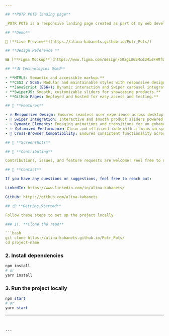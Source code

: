 ```yaml
---

## **POTR POTS landing page**

_POTR POTS is a responsive landing page created as part of my web development portfolio. The page is designed for UK-based company that produces sustainable, self-watering plant pots made from recycled materials. The goal of the project was to create an engaging and modern web presence that highlights the company’s eco-friendly mission and innovative products._

## **Demo**

🔗 [**Live Preview**](https://alina-kabanets.github.io/Potr_Pots/)

## **Design Reference **

🖼 [**Figma Mockup**](https://www.figma.com/design/50zgLU65Mcd3MisFHMfLfx/POTR-POTS_FE-students?node-id=1760-281)

## **🛠️ Technologies Used**

- **HTML5: Semantic and accessible markup.**
- **CSS3 / SCSS: Modular and maintainable styles with responsive design principles.**
- **JavaScript (ES6+): Dynamic interaction and Swiper carousel integration.**
- **SwiperJS: Smooth, customizable sliders for showcasing products.**
- **GitHub Pages: Deployed and hosted for easy access and testing.**

## 🚀 **Features**

- 🔥 Responsive Design: Ensures seamless user experience across desktops, tablets, and mobile devices.
- 🎨 Swiper Integration: Interactive and smooth product sliders powered by SwiperJS.
- ⚡ Dynamic Elements: Engaging animations and transitions for an enhanced user experience.
- ✨ Optimized Performance: Clean and efficient code with a focus on speed and accessibility.
- 📌 Cross-Browser Compatibility: Ensures consistent functionality across modern browsers.

## 📸 **Screenshots**

## 🤝 **Contributing**

Contributions, issues, and feature requests are welcome! Feel free to open a pull request or submit feedback.

## 📧 **Contact**

If you have any questions or suggestions, feel free to reach out:

LinkedIn: https://www.linkedin.com/in/alina-kabanets/

GitHub: https://github.com/alina-kabanets

## 📦 **Getting Started**

Follow these steps to set up the project locally

### 1\. **Clone the repo**

```bash
git clone https://alina-kabanets.github.io/Potr_Pots/
cd project-name
```

### 2\. **Install dependencies**

```bash
npm install
# or
yarn install
```

### **3\. Run the project locally**

```powershell
npm start
# or
yarn start
```

---
```


---
